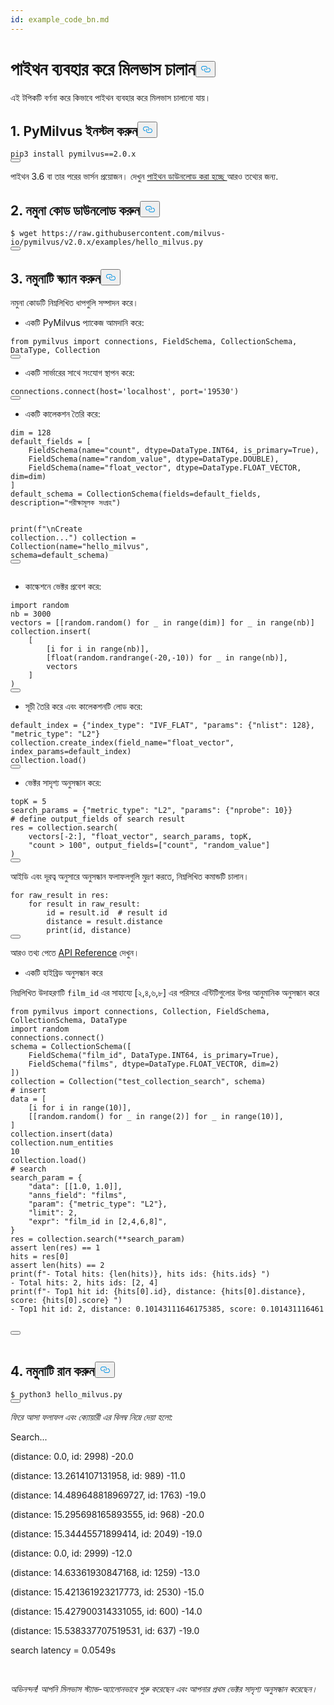 ```yaml
---
id: example_code_bn.md
---
```

<h1 id="পাইথন-ব্যবহার-করে-মিলভাস-চালান" class="common-anchor-header">পাইথন ব্যবহার করে মিলভাস চালান<button data-href="#পাইথন-ব্যবহার-করে-মিলভাস-চালান" class="anchor-icon" translate="no">
      <svg translate="no"
        aria-hidden="true"
        focusable="false"
        height="20"
        version="1.1"
        viewBox="0 0 16 16"
        width="16"
      >
        <path
          fill="#0092E4"
          fill-rule="evenodd"
          d="M4 9h1v1H4c-1.5 0-3-1.69-3-3.5S2.55 3 4 3h4c1.45 0 3 1.69 3 3.5 0 1.41-.91 2.72-2 3.25V8.59c.58-.45 1-1.27 1-2.09C10 5.22 8.98 4 8 4H4c-.98 0-2 1.22-2 2.5S3 9 4 9zm9-3h-1v1h1c1 0 2 1.22 2 2.5S13.98 12 13 12H9c-.98 0-2-1.22-2-2.5 0-.83.42-1.64 1-2.09V6.25c-1.09.53-2 1.84-2 3.25C6 11.31 7.55 13 9 13h4c1.45 0 3-1.69 3-3.5S14.5 6 13 6z"
        ></path>
      </svg>
    </button></h1><p>এই টপিকটি বর্ণনা করে কিভাবে পাইথন ব্যবহার করে মিলভাস চালানো যায়।</p>
<h2 id="1-PyMilvus-ইনস্টল-করুন" class="common-anchor-header">1. PyMilvus ইনস্টল করুন<button data-href="#1-PyMilvus-ইনস্টল-করুন" class="anchor-icon" translate="no">
      <svg translate="no"
        aria-hidden="true"
        focusable="false"
        height="20"
        version="1.1"
        viewBox="0 0 16 16"
        width="16"
      >
        <path
          fill="#0092E4"
          fill-rule="evenodd"
          d="M4 9h1v1H4c-1.5 0-3-1.69-3-3.5S2.55 3 4 3h4c1.45 0 3 1.69 3 3.5 0 1.41-.91 2.72-2 3.25V8.59c.58-.45 1-1.27 1-2.09C10 5.22 8.98 4 8 4H4c-.98 0-2 1.22-2 2.5S3 9 4 9zm9-3h-1v1h1c1 0 2 1.22 2 2.5S13.98 12 13 12H9c-.98 0-2-1.22-2-2.5 0-.83.42-1.64 1-2.09V6.25c-1.09.53-2 1.84-2 3.25C6 11.31 7.55 13 9 13h4c1.45 0 3-1.69 3-3.5S14.5 6 13 6z"
        ></path>
      </svg>
    </button></h2><pre><code translate="no" class="language-Python">pip3 install pymilvus==2.0.x
<button class="copy-code-btn"></button></code></pre>
<div class="alert note">
পাইথন 3.6 বা তার পরের ভার্সন প্রয়োজন। দেখুন  <a href="https://wiki.python.org/moin/BeginnersGuide/Download">পাইথন ডাউনলোড করা হচ্ছে
</a> আরও তথ্যের জন্য.
</div>
<h2 id="2-নমুনা-কোড-ডাউনলোড-করুন" class="common-anchor-header">2. নমুনা কোড ডাউনলোড করুন<button data-href="#2-নমুনা-কোড-ডাউনলোড-করুন" class="anchor-icon" translate="no">
      <svg translate="no"
        aria-hidden="true"
        focusable="false"
        height="20"
        version="1.1"
        viewBox="0 0 16 16"
        width="16"
      >
        <path
          fill="#0092E4"
          fill-rule="evenodd"
          d="M4 9h1v1H4c-1.5 0-3-1.69-3-3.5S2.55 3 4 3h4c1.45 0 3 1.69 3 3.5 0 1.41-.91 2.72-2 3.25V8.59c.58-.45 1-1.27 1-2.09C10 5.22 8.98 4 8 4H4c-.98 0-2 1.22-2 2.5S3 9 4 9zm9-3h-1v1h1c1 0 2 1.22 2 2.5S13.98 12 13 12H9c-.98 0-2-1.22-2-2.5 0-.83.42-1.64 1-2.09V6.25c-1.09.53-2 1.84-2 3.25C6 11.31 7.55 13 9 13h4c1.45 0 3-1.69 3-3.5S14.5 6 13 6z"
        ></path>
      </svg>
    </button></h2><pre><code translate="no" class="language-bash">$ wget https://raw.githubusercontent.com/milvus-io/pymilvus/v2.0.x/examples/hello_milvus.py
<button class="copy-code-btn"></button></code></pre>
<h2 id="3-নমুনাটি-স্ক্যান-করুন" class="common-anchor-header">3. নমুনাটি স্ক্যান করুন<button data-href="#3-নমুনাটি-স্ক্যান-করুন" class="anchor-icon" translate="no">
      <svg translate="no"
        aria-hidden="true"
        focusable="false"
        height="20"
        version="1.1"
        viewBox="0 0 16 16"
        width="16"
      >
        <path
          fill="#0092E4"
          fill-rule="evenodd"
          d="M4 9h1v1H4c-1.5 0-3-1.69-3-3.5S2.55 3 4 3h4c1.45 0 3 1.69 3 3.5 0 1.41-.91 2.72-2 3.25V8.59c.58-.45 1-1.27 1-2.09C10 5.22 8.98 4 8 4H4c-.98 0-2 1.22-2 2.5S3 9 4 9zm9-3h-1v1h1c1 0 2 1.22 2 2.5S13.98 12 13 12H9c-.98 0-2-1.22-2-2.5 0-.83.42-1.64 1-2.09V6.25c-1.09.53-2 1.84-2 3.25C6 11.31 7.55 13 9 13h4c1.45 0 3-1.69 3-3.5S14.5 6 13 6z"
        ></path>
      </svg>
    </button></h2><p>নমুনা কোডটি নিম্নলিখিত ধাপগুলি সম্পাদন করে।</p>
<ul>
<li>একটি PyMilvus প্যাকেজ আমদানি করে:</li>
</ul>
<pre><code translate="no" class="language-Python"><span class="hljs-keyword">from</span> pymilvus <span class="hljs-keyword">import</span> connections, <span class="hljs-title class_">FieldSchema</span>, <span class="hljs-title class_">CollectionSchema</span>, <span class="hljs-title class_">DataType</span>, <span class="hljs-title class_">Collection</span>
<button class="copy-code-btn"></button></code></pre>
<ul>
<li>একটি সার্ভারের সাথে সংযোগ স্থাপন করে:</li>
</ul>
<pre><code translate="no" class="language-Python">connections.<span class="hljs-title function_">connect</span>(host=<span class="hljs-string">&#x27;localhost&#x27;</span>, port=<span class="hljs-string">&#x27;19530&#x27;</span>)
<button class="copy-code-btn"></button></code></pre>
<ul>
<li>একটি কালেকশন তৈরি করে:</li>
</ul>
<pre><code translate="no" class="language-Python">dim = <span class="hljs-number">128</span>
default_fields = [
    FieldSchema(name=<span class="hljs-string">&quot;count&quot;</span>, dtype=DataType.INT64, is_primary=<span class="hljs-literal">True</span>),
    FieldSchema(name=<span class="hljs-string">&quot;random_value&quot;</span>, dtype=DataType.DOUBLE),
    FieldSchema(name=<span class="hljs-string">&quot;float_vector&quot;</span>, dtype=DataType.FLOAT_VECTOR, dim=dim)
]
default_schema = CollectionSchema(fields=default_fields, description=<span class="hljs-string">&quot;পরীক্ষামূলক সংগ্রহ&quot;</span>)

<span class="hljs-built_in">print</span>(<span class="hljs-string">f&quot;\nCreate collection...&quot;</span>)
collection = Collection(name=<span class="hljs-string">&quot;hello_milvus&quot;</span>, schema=default_schema)
<button class="copy-code-btn"></button></code></pre>
<ul>
<li>কাল্কেশনে ভেক্টর প্রবেশ করে:</li>
</ul>
<pre><code translate="no" class="language-Python"><span class="hljs-keyword">import</span> <span class="hljs-type">random</span>
<span class="hljs-variable">nb</span> <span class="hljs-operator">=</span> <span class="hljs-number">3000</span>
vectors = [[random.random() <span class="hljs-keyword">for</span> _ in <span class="hljs-title function_">range</span><span class="hljs-params">(dim)</span>] <span class="hljs-keyword">for</span> _ in <span class="hljs-title function_">range</span><span class="hljs-params">(nb)</span>]
collection.insert(
    [
        [i <span class="hljs-keyword">for</span> i in <span class="hljs-title function_">range</span><span class="hljs-params">(nb)</span>],
        [<span class="hljs-type">float</span>(random.randrange(-<span class="hljs-number">20</span>,-<span class="hljs-number">10</span>)) <span class="hljs-keyword">for</span> _ in <span class="hljs-title function_">range</span><span class="hljs-params">(nb)</span>],
        vectors
    ]
)
<button class="copy-code-btn"></button></code></pre>
<ul>
<li>সূচী তৈরি করে এবং কালেকশনটি লোড করে:</li>
</ul>
<pre><code translate="no" class="language-Python">default_index = {<span class="hljs-string">&quot;index_type&quot;</span>: <span class="hljs-string">&quot;IVF_FLAT&quot;</span>, <span class="hljs-string">&quot;params&quot;</span>: {<span class="hljs-string">&quot;nlist&quot;</span>: <span class="hljs-number">128</span>}, <span class="hljs-string">&quot;metric_type&quot;</span>: <span class="hljs-string">&quot;L2&quot;</span>}
collection.<span class="hljs-title function_">create_index</span>(field_name=<span class="hljs-string">&quot;float_vector&quot;</span>, index_params=default_index)
collection.<span class="hljs-title function_">load</span>()
<button class="copy-code-btn"></button></code></pre>
<ul>
<li>ভেক্টর সাদৃশ্য অনুসন্ধান করে:</li>
</ul>
<pre><code translate="no" class="language-Python">topK = <span class="hljs-number">5</span>
search_params = {<span class="hljs-string">&quot;metric_type&quot;</span>: <span class="hljs-string">&quot;L2&quot;</span>, <span class="hljs-string">&quot;params&quot;</span>: {<span class="hljs-string">&quot;nprobe&quot;</span>: <span class="hljs-number">10</span>}}
<span class="hljs-meta"># <span class="hljs-keyword">define</span> output_fields of search result</span>
res = collection.search(
    vectors[<span class="hljs-number">-2</span>:], <span class="hljs-string">&quot;float_vector&quot;</span>, search_params, topK,
    <span class="hljs-string">&quot;count &gt; 100&quot;</span>, output_fields=[<span class="hljs-string">&quot;count&quot;</span>, <span class="hljs-string">&quot;random_value&quot;</span>]
)
<button class="copy-code-btn"></button></code></pre>
<p>আইডি এবং দূরত্ব অনুসারে অনুসন্ধান ফলাফলগুলি মুদ্রণ করতে, নিম্নলিখিত কমান্ডটি চালান।</p>
<pre><code translate="no" class="language-Python"><span class="hljs-keyword">for</span> raw_result <span class="hljs-keyword">in</span> res:
    <span class="hljs-keyword">for</span> result <span class="hljs-keyword">in</span> raw_result:
        <span class="hljs-built_in">id</span> = result.<span class="hljs-built_in">id</span>  <span class="hljs-comment"># result id</span>
        distance = result.distance
        <span class="hljs-built_in">print</span>(<span class="hljs-built_in">id</span>, distance)
<button class="copy-code-btn"></button></code></pre>
<p>আরও তথ্য পেতে <a href="/api-reference/pymilvus/v2.0.x/results.html">API Reference</a> দেখুন।</p>
<ul>
<li>একটি হাইব্রিড অনুসন্ধান করে</li>
</ul>
<div class="alert note">
    নিম্নলিখিত উদাহরণটি <code translate="no">film_id</code> এর সাহায্যে [২,৪,৬,৮] এর পরিসরে এন্টিটিগুলোর উপর আনুমানিক অনুসন্ধান করে
    </div>
<pre><code translate="no" class="language-Python"><span class="hljs-keyword">from</span> pymilvus <span class="hljs-keyword">import</span> connections, Collection, FieldSchema, CollectionSchema, DataType
<span class="hljs-keyword">import</span> random
connections.connect()
schema = CollectionSchema([
    FieldSchema(<span class="hljs-string">&quot;film_id&quot;</span>, DataType.INT64, is_primary=<span class="hljs-literal">True</span>),
    FieldSchema(<span class="hljs-string">&quot;films&quot;</span>, dtype=DataType.FLOAT_VECTOR, dim=<span class="hljs-number">2</span>)
])
collection = Collection(<span class="hljs-string">&quot;test_collection_search&quot;</span>, schema)
<span class="hljs-comment"># insert</span>
data = [
    [i <span class="hljs-keyword">for</span> i <span class="hljs-keyword">in</span> <span class="hljs-built_in">range</span>(<span class="hljs-number">10</span>)],
    [[random.random() <span class="hljs-keyword">for</span> _ <span class="hljs-keyword">in</span> <span class="hljs-built_in">range</span>(<span class="hljs-number">2</span>)] <span class="hljs-keyword">for</span> _ <span class="hljs-keyword">in</span> <span class="hljs-built_in">range</span>(<span class="hljs-number">10</span>)],
]
collection.insert(data)
collection.num_entities
<span class="hljs-number">10</span>
collection.load()
<span class="hljs-comment"># search</span>
search_param = {
    <span class="hljs-string">&quot;data&quot;</span>: [[<span class="hljs-number">1.0</span>, <span class="hljs-number">1.0</span>]],
    <span class="hljs-string">&quot;anns_field&quot;</span>: <span class="hljs-string">&quot;films&quot;</span>,
    <span class="hljs-string">&quot;param&quot;</span>: {<span class="hljs-string">&quot;metric_type&quot;</span>: <span class="hljs-string">&quot;L2&quot;</span>},
    <span class="hljs-string">&quot;limit&quot;</span>: <span class="hljs-number">2</span>,
    <span class="hljs-string">&quot;expr&quot;</span>: <span class="hljs-string">&quot;film_id in [2,4,6,8]&quot;</span>,
}
res = collection.search(**search_param)
<span class="hljs-keyword">assert</span> <span class="hljs-built_in">len</span>(res) == <span class="hljs-number">1</span>
hits = res[<span class="hljs-number">0</span>]
<span class="hljs-keyword">assert</span> <span class="hljs-built_in">len</span>(hits) == <span class="hljs-number">2</span>
<span class="hljs-built_in">print</span>(<span class="hljs-string">f&quot;- Total hits: <span class="hljs-subst">{<span class="hljs-built_in">len</span>(hits)}</span>, hits ids: <span class="hljs-subst">{hits.ids}</span> &quot;</span>)
- Total hits: <span class="hljs-number">2</span>, hits ids: [<span class="hljs-number">2</span>, <span class="hljs-number">4</span>]
<span class="hljs-built_in">print</span>(<span class="hljs-string">f&quot;- Top1 hit id: <span class="hljs-subst">{hits[<span class="hljs-number">0</span>].<span class="hljs-built_in">id</span>}</span>, distance: <span class="hljs-subst">{hits[<span class="hljs-number">0</span>].distance}</span>, score: <span class="hljs-subst">{hits[<span class="hljs-number">0</span>].score}</span> &quot;</span>)
- Top1 hit <span class="hljs-built_in">id</span>: <span class="hljs-number">2</span>, distance: <span class="hljs-number">0.10143111646175385</span>, score: <span class="hljs-number">0.101431116461</span>

<button class="copy-code-btn"></button></code></pre>
<h2 id="4-নমুনাটি-রান-করুন" class="common-anchor-header">4. নমুনাটি রান করুন<button data-href="#4-নমুনাটি-রান-করুন" class="anchor-icon" translate="no">
      <svg translate="no"
        aria-hidden="true"
        focusable="false"
        height="20"
        version="1.1"
        viewBox="0 0 16 16"
        width="16"
      >
        <path
          fill="#0092E4"
          fill-rule="evenodd"
          d="M4 9h1v1H4c-1.5 0-3-1.69-3-3.5S2.55 3 4 3h4c1.45 0 3 1.69 3 3.5 0 1.41-.91 2.72-2 3.25V8.59c.58-.45 1-1.27 1-2.09C10 5.22 8.98 4 8 4H4c-.98 0-2 1.22-2 2.5S3 9 4 9zm9-3h-1v1h1c1 0 2 1.22 2 2.5S13.98 12 13 12H9c-.98 0-2-1.22-2-2.5 0-.83.42-1.64 1-2.09V6.25c-1.09.53-2 1.84-2 3.25C6 11.31 7.55 13 9 13h4c1.45 0 3-1.69 3-3.5S14.5 6 13 6z"
        ></path>
      </svg>
    </button></h2><pre><code translate="no" class="language-Python">$ python3 hello_milvus.py
<button class="copy-code-btn"></button></code></pre>
<p><em>ফিরে আসা ফলাফল এবং ক্যোয়ারী এর বিলম্ব নিম্নে দেয়া হলো:</em></p>
<div class='result-bock'>
<p>Search...</p>
<p>(distance: 0.0, id: 2998) -20.0</p>
<p>(distance: 13.2614107131958, id: 989) -11.0</p>
<p>(distance: 14.489648818969727, id: 1763) -19.0</p>
<p>(distance: 15.295698165893555, id: 968) -20.0</p>
<p>(distance: 15.34445571899414, id: 2049) -19.0</p>
<p>(distance: 0.0, id: 2999) -12.0</p>
<p>(distance: 14.63361930847168, id: 1259) -13.0</p>
<p>(distance: 15.421361923217773, id: 2530) -15.0</p>
<p>(distance: 15.427900314331055, id: 600) -14.0</p>
<p>(distance: 15.538337707519531, id: 637) -19.0</p>
<p>search latency = 0.0549s</p>
</div>
<p><br/></p>
<p><em>অভিনন্দন! আপনি মিলভাস স্ট্যান্ড-অ্যালোনভাবে শুরু করেছেন এবং আপনার প্রথম ভেক্টর সাদৃশ্য অনুসন্ধান করেছেন।</em></p>
